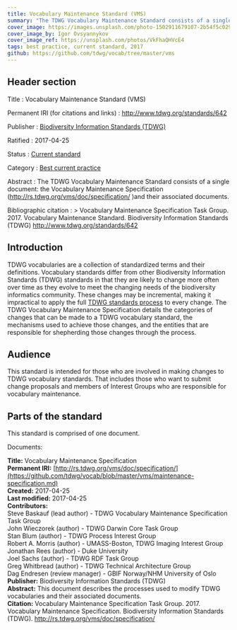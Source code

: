 ```yaml
---
title: Vocabulary Maintenance Standard (VMS)
summary: "The TDWG Vocabulary Maintenance Standard consists of a single document: the [Vocabulary Maintenance Specification](https://github.com/tdwg/vocab/blob/master/vms/maintenance-specification.md). That document describes the processes used to modify TDWG vocabularies and their associated documents."
cover_image: https://images.unsplash.com/photo-1502911679107-2b54f5c0292c
cover_image_by: Igor Ovsyannykov
cover_image_ref: https://unsplash.com/photos/VkFhaQHVcE4
tags: best practice, current standard, 2017
github: https://github.com/tdwg/vocab/tree/master/vms
---
```


## Header section

Title
: Vocabulary Maintenance Standard (VMS)

Permanent IRI (for citations and links)
: <http://www.tdwg.org/standards/642>

Publisher
: [Biodiversity Information Standards (TDWG)](https://www.tdwg.org/)

Ratified
: 2017-04-25

Status
: [Current standard](https://www.tdwg.org/standards/status-and-categories/)

Category
: [Best current practice](https://www.tdwg.org/standards/status-and-categories/#categories%20of%20tdwg%20standards_1)

Abstract
: The TDWG Vocabulary Maintenance Standard consists of a single document: the Vocabulary Maintenance Specification (http://rs.tdwg.org/vms/doc/specification/ )and their associated documents.

Bibliographic citation
: > Vocabulary Maintenance Specification Task Group. 2017. Vocabulary Maintenance Standard. Biodiversity Information Standards (TDWG) http://www.tdwg.org/standards/642

## Introduction

TDWG vocabularies are a collection of standardized terms and their definitions. Vocabulary standards differ from other Biodiversity Information Standards (TDWG) standards in that they are likely to change more often over time as they evolve to meet the changing needs of the biodiversity informatics community. These changes may be incremental, making it impractical to apply the full [TDWG standards process](../../about/process) to every change. The TDWG Vocabulary Maintenance Specification details the categories of changes that can be made to a TDWG vocabulary standard, the mechanisms used to achieve those changes, and the entities that are responsible for shepherding those changes through the process.

## Audience

This standard is intended for those who are involved in making changes to TDWG vocabulary standards. That includes those who want to submit change proposals and members of Interest Groups who are responsible for vocabulary maintenance.

## Parts of the standard

This standard is comprised of one document. 

Documents:

**Title:** Vocabulary Maintenance Specification <br/>
**Permanent IRI:** [http://rs.tdwg.org/vms/doc/specification/](https://github.com/tdwg/vocab/blob/master/vms/maintenance-specification.md) <br/>
**Created:** 2017-04-25 <br/>
**Last modified:** 2017-04-25 <br/>
**Contributors:** <br/>
Steve Baskauf (lead author) - TDWG Vocabulary Maintenance Specification Task Group <br/>
John Wieczorek (author) - TDWG Darwin Core Task Group <br/>
Stan Blum (author) - TDWG Process Interest Group <br/>
Robert A. Morris (author) - UMASS-Boston, TDWG Imaging Interest Group <br/>
Jonathan Rees (author) - Duke University <br/>
Joel Sachs (author) - TDWG RDF Task Group <br/>
Greg Whitbread (author) - TDWG Technical Architecture Group <br/>
Dag Endresen (review manager) - GBIF Norway/NHM University of Oslo <br/>
**Publisher:** Biodiversity Information Standards (TDWG) <br/>
**Abstract:** This document describes the processes used to modify TDWG vocabularies and their associated documents. <br/>
**Citation:** Vocabulary Maintenance Specification Task Group. 2017. Vocabulary Maintenance Specification. Biodiversity Information Standards (TDWG). http://rs.tdwg.org/vms/doc/specification/

